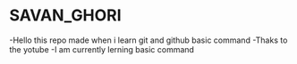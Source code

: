 # SAVAN_GHORI
-Hello this repo made when i learn git and github basic command
-Thaks to the yotube 
-I am currently lerning basic command
